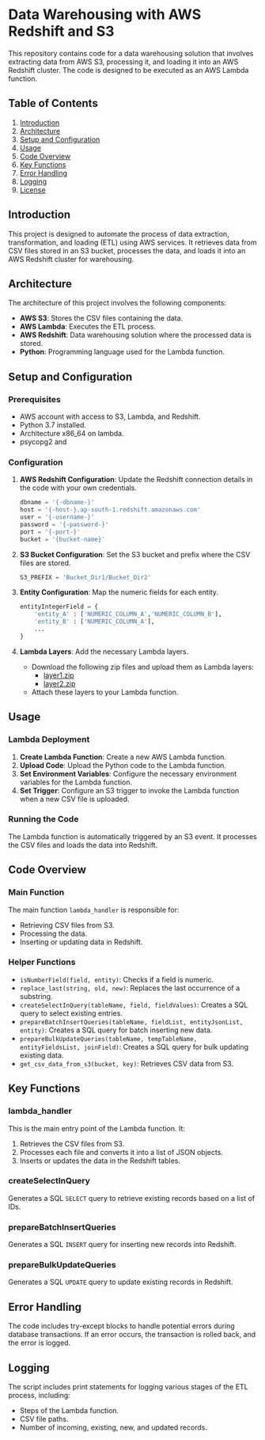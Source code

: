 # Data Warehousing with AWS Redshift and S3

This repository contains code for a data warehousing solution that involves extracting data from AWS S3, processing it, and loading it into an AWS Redshift cluster. The code is designed to be executed as an AWS Lambda function.

## Table of Contents
1. [Introduction](#introduction)
2. [Architecture](#architecture)
3. [Setup and Configuration](#setup-and-configuration)
4. [Usage](#usage)
5. [Code Overview](#code-overview)
6. [Key Functions](#key-functions)
7. [Error Handling](#error-handling)
8. [Logging](#logging)
9. [License](#license)

## Introduction

This project is designed to automate the process of data extraction, transformation, and loading (ETL) using AWS services. It retrieves data from CSV files stored in an S3 bucket, processes the data, and loads it into an AWS Redshift cluster for warehousing.

## Architecture

The architecture of this project involves the following components:
- **AWS S3**: Stores the CSV files containing the data.
- **AWS Lambda**: Executes the ETL process.
- **AWS Redshift**: Data warehousing solution where the processed data is stored.
- **Python**: Programming language used for the Lambda function.

## Setup and Configuration

### Prerequisites
- AWS account with access to S3, Lambda, and Redshift.
- Python 3.7 installed.
- Architecture x86_64 on lambda.
- psycopg2 and 

### Configuration
1. **AWS Redshift Configuration**: Update the Redshift connection details in the code with your own credentials.
    ```python
    dbname = '{-dbname-}'
    host = '{-host-}.ap-south-1.redshift.amazonaws.com'
    user = '{-username-}'
    password = '{-password-}'
    port = '{-port-}'
    bucket = '{bucket-name}'
    ```

2. **S3 Bucket Configuration**: Set the S3 bucket and prefix where the CSV files are stored.
    ```python
    S3_PREFIX = 'Bucket_Dir1/Bucket_Dir2'
    ```

3. **Entity Configuration**: Map the numeric fields for each entity.
    ```python
    entityIntegerField = {
        'entity_A' : ['NUMERIC_COLUMN_A','NUMERIC_COLUMN_B'],
        'entity_B' : ['NUMERIC_COLUMN_A'],
        ...
    }
    ```
4. **Lambda Layers**: Add the necessary Lambda layers.
    - Download the following zip files and upload them as Lambda layers:
      - [layer1.zip](https://drive.google.com/uc?export=download&id=1YOMYeFcBhmpvrg8a0nSvwpnJhIBqywvp)
      - [layer2.zip](https://drive.google.com/uc?export=download&id=1KWUTD4Beaj_uJe105tEqrlHTE1B5kz8M)
    - Attach these layers to your Lambda function.

## Usage

### Lambda Deployment
1. **Create Lambda Function**: Create a new AWS Lambda function.
2. **Upload Code**: Upload the Python code to the Lambda function.
3. **Set Environment Variables**: Configure the necessary environment variables for the Lambda function.
4. **Set Trigger**: Configure an S3 trigger to invoke the Lambda function when a new CSV file is uploaded.

### Running the Code
The Lambda function is automatically triggered by an S3 event. It processes the CSV files and loads the data into Redshift.

## Code Overview

### Main Function
The main function `lambda_handler` is responsible for:
- Retrieving CSV files from S3.
- Processing the data.
- Inserting or updating data in Redshift.

### Helper Functions
- `isNumberField(field, entity)`: Checks if a field is numeric.
- `replace_last(string, old, new)`: Replaces the last occurrence of a substring.
- `createSelectInQuery(tableName, field, fieldValues)`: Creates a SQL query to select existing entries.
- `prepareBatchInsertQueries(tableName, fieldList, entityJsonList, entity)`: Creates a SQL query for batch inserting new data.
- `prepareBulkUpdateQueries(tableName, tempTableName, entityFieldsList, joinField)`: Creates a SQL query for bulk updating existing data.
- `get_csv_data_from_s3(bucket, key)`: Retrieves CSV data from S3.

## Key Functions

### lambda_handler
This is the main entry point of the Lambda function. It:
1. Retrieves the CSV files from S3.
2. Processes each file and converts it into a list of JSON objects.
3. Inserts or updates the data in the Redshift tables.

### createSelectInQuery
Generates a SQL `SELECT` query to retrieve existing records based on a list of IDs.

### prepareBatchInsertQueries
Generates a SQL `INSERT` query for inserting new records into Redshift.

### prepareBulkUpdateQueries
Generates a SQL `UPDATE` query to update existing records in Redshift.

## Error Handling

The code includes try-except blocks to handle potential errors during database transactions. If an error occurs, the transaction is rolled back, and the error is logged.

## Logging

The script includes print statements for logging various stages of the ETL process, including:
- Steps of the Lambda function.
- CSV file paths.
- Number of incoming, existing, new, and updated records.


